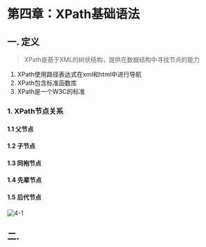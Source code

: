 # 第四章：XPath基础语法

## 一. 定义
> XPath是基于XML的树状结构，提供在数据结构中寻找节点的能力

1. XPath使用路径表达式在xml和html中进行导航
2. XPath包含标准函数库
3. XPath是一个W3C的标准

### 1. XPath节点关系
#### 1.1 父节点
#### 1.2 子节点
#### 1.3 同袍节点
#### 1.4 先辈节点
#### 1.5 后代节点

![4-1](https://s2.ax1x.com/2020/01/16/lj4IMT.md.png)

## 二. 





<comment/>
<ad/>